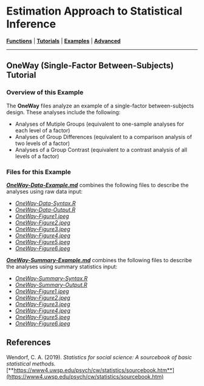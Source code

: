 # Estimation Approach to Statistical Inference

[**Functions**](../../A-Functions) | 
[**Tutorials**](../../B-Tutorials) | 
[**Examples**](../../C-Examples) | 
[**Advanced**](../../D-Advanced)

---

## OneWay (Single-Factor Between-Subjects) Tutorial

### Overview of this Example

The **OneWay** files analyze an example of a single-factor between-subjects design. These analyses include the following:

- Analyses of Mutiple Groups (equivalent to one-sample analyses for each level of a factor)
- Analyses of Group Differences (equivalent to a comparison analysis of two levels of a factor)
- Analyses of a Group Contrast (equivalent to a contrast analysis of all levels of a factor)

### Files for this Example

[**_OneWay-Data-Example.md_**](./OneWay-Data-Example.md) combines the following files to describe the analyses using raw data input:

- [_OneWay-Data-Syntax.R_](./OneWay-Data-Syntax.R)
- [_OneWay-Data-Output.R_](./OneWay-Data-Output.R)
- [_OneWay-Figure1.jpeg_](./OneWay-Figure1.jpeg)
- [_OneWay-Figure2.jpeg_](./OneWay-Figure2.jpeg)
- [_OneWay-Figure3.jpeg_](./OneWay-Figure3.jpeg) 
- [_OneWay-Figure4.jpeg_](./OneWay-Figure4.jpeg)
- [_OneWay-Figure5.jpeg_](./OneWay-Figure5.jpeg) 
- [_OneWay-Figure6.jpeg_](./OneWay-Figure6.jpeg)

[**_OneWay-Summary-Example.md_**](./OneWay-Summary-Example.md) combines the following files to describe the analyses using summary statistics input:

- [_OneWay-Summary-Syntax.R_](./OneWay-Summary-Syntax.R)
- [_OneWay-Summary-Output.R_](./OneWay-Summary-Output.R)
- [_OneWay-Figure1.jpeg_](./OneWay-Figure1.jpeg)
- [_OneWay-Figure2.jpeg_](./OneWay-Figure2.jpeg)
- [_OneWay-Figure3.jpeg_](./OneWay-Figure3.jpeg) 
- [_OneWay-Figure4.jpeg_](./OneWay-Figure4.jpeg)
- [_OneWay-Figure5.jpeg_](./OneWay-Figure5.jpeg) 
- [_OneWay-Figure6.jpeg_](./OneWay-Figure6.jpeg)

## References

Wendorf, C. A. (2019). _Statistics for social science: A sourcebook of basic statistical methods._ [**https://www4.uwsp.edu/psych/cw/statistics/sourcebook.htm**](https://www4.uwsp.edu/psych/cw/statistics/sourcebook.htm)
